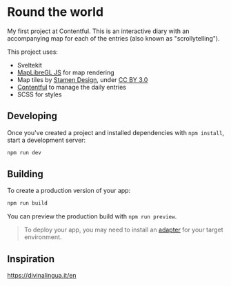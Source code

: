 # Round the world

My first project at Contentful. This is an interactive diary with an accompanying map for each of the entries (also known as "scrollytelling").

This project uses:

- Sveltekit
- [MapLibreGL JS](https://maplibre.org/maplibre-gl-js-docs/api/) for map rendering
- Map tiles by [Stamen Design](http://stamen.com), under [CC BY 3.0](http://creativecommons.org/licenses/by/3.0)
- [Contentful](https://contentful.dev) to manage the daily entries
- SCSS for styles

## Developing

Once you've created a project and installed dependencies with `npm install`, start a development server:

```bash
npm run dev
```

## Building

To create a production version of your app:

```bash
npm run build
```

You can preview the production build with `npm run preview`.

> To deploy your app, you may need to install an [adapter](https://kit.svelte.dev/docs/adapters) for your target environment.

## Inspiration

https://divinalingua.it/en
